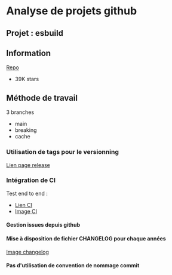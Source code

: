 
# Analyse de projets github

## Projet : esbuild


## Information

[Repo](https://github.com/evanw/esbuild
)

- 39K stars


## Méthode de travail

3 branches 
- main
- breaking
- cache

### Utilisation de tags pour le versionning
[Lien page release](https://github.com/evanw/esbuild/releases/tag/v0.25.5)

### Intégration de CI 
Test end to end :
- [Lien CI](https://github.com/evanw/esbuild/actions/workflows/e2e.yml)
- [Image CI](https://ibb.co/gMWn7TVw)


#### Gestion issues depuis github

#### Mise à disposition de fichier CHANGELOG pour chaque années
[Image changelog](https://ibb.co/5XfPJfkh)

#### Pas d'utilisation de convention de nommage commit
